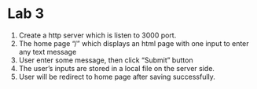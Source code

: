 # Lab 3

1. Create a http server which is listen to 3000 port. 
2. The home page “/” which displays an html page with one input to enter any text message
3. User enter some message, then click “Submit” button
4. The user’s inputs are stored in a local file on the server side. 
5. User will be redirect to home page after saving successfully.

